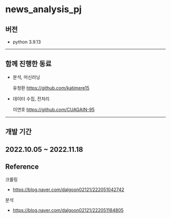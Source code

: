 news_analysis_pj
===

## 버전
- python 3.9.13
---
## 함께 진행한 동료
- 분석, 머신러닝

    유청환 https://github.com/katimere15
- 데이터 수집, 전처리

    이연호 https://github.com/CUAGAIN-95
---
## 개발 기간
2022.10.05 ~ 2022.11.18
---
## Reference
크롤링
- https://blog.naver.com/dalgoon02121/222051042742

분석
- https://blog.naver.com/dalgoon02121/222051184805